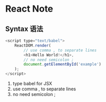 # React Note

## Syntax 语法

```javascript
<script type="text/babel">
    ReactDOM.render(
        // use comma , to separate lines
        <h1>Hello World!</h1>,
        // no need semicolon ;
        document.getElementById('example')
    );
</script>
```
1. type babel for JSX
2. use comma , to separate lines
3. no need semicolon ;
